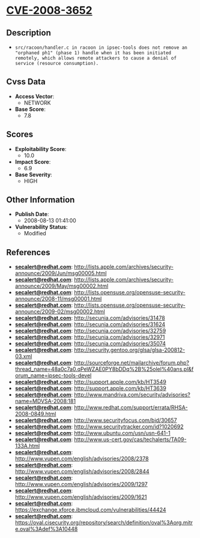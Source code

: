 
# [CVE-2008-3652](https://cve.mitre.org/cgi-bin/cvename.cgi?name=CVE-2008-3652)

## Description

- `src/racoon/handler.c in racoon in ipsec-tools does not remove an "orphaned ph1" (phase 1) handle when it has been initiated remotely, which allows remote attackers to cause a denial of service (resource consumption).`

## Cvss Data

- **Access Vector**:
  - NETWORK
- **Base Score**:
  - 7.8

## Scores

- **Exploitability Score**:
  - 10.0
- **Impact Score**:
  - 6.9
- **Base Severity**:
  - HIGH

## Other Information

- **Publish Date**:
  - 2008-08-13 01:41:00
- **Vulnerability Status**:
  - Modified

## References

- **secalert@redhat.com**: http://lists.apple.com/archives/security-announce/2009/Jun/msg00005.html
- **secalert@redhat.com**: http://lists.apple.com/archives/security-announce/2009/May/msg00002.html
- **secalert@redhat.com**: http://lists.opensuse.org/opensuse-security-announce/2008-11/msg00001.html
- **secalert@redhat.com**: http://lists.opensuse.org/opensuse-security-announce/2009-02/msg00002.html
- **secalert@redhat.com**: http://secunia.com/advisories/31478
- **secalert@redhat.com**: http://secunia.com/advisories/31624
- **secalert@redhat.com**: http://secunia.com/advisories/32759
- **secalert@redhat.com**: http://secunia.com/advisories/32971
- **secalert@redhat.com**: http://secunia.com/advisories/35074
- **secalert@redhat.com**: http://security.gentoo.org/glsa/glsa-200812-03.xml
- **secalert@redhat.com**: http://sourceforge.net/mailarchive/forum.php?thread_name=48a0c7a0.qPeWZAE0PY8bDDq%2B%25olel%40ans.pl&forum_name=ipsec-tools-devel
- **secalert@redhat.com**: http://support.apple.com/kb/HT3549
- **secalert@redhat.com**: http://support.apple.com/kb/HT3639
- **secalert@redhat.com**: http://www.mandriva.com/security/advisories?name=MDVSA-2008:181
- **secalert@redhat.com**: http://www.redhat.com/support/errata/RHSA-2008-0849.html
- **secalert@redhat.com**: http://www.securityfocus.com/bid/30657
- **secalert@redhat.com**: http://www.securitytracker.com/id?1020692
- **secalert@redhat.com**: http://www.ubuntu.com/usn/usn-641-1
- **secalert@redhat.com**: http://www.us-cert.gov/cas/techalerts/TA09-133A.html
- **secalert@redhat.com**: http://www.vupen.com/english/advisories/2008/2378
- **secalert@redhat.com**: http://www.vupen.com/english/advisories/2008/2844
- **secalert@redhat.com**: http://www.vupen.com/english/advisories/2009/1297
- **secalert@redhat.com**: http://www.vupen.com/english/advisories/2009/1621
- **secalert@redhat.com**: https://exchange.xforce.ibmcloud.com/vulnerabilities/44424
- **secalert@redhat.com**: https://oval.cisecurity.org/repository/search/definition/oval%3Aorg.mitre.oval%3Adef%3A10448
